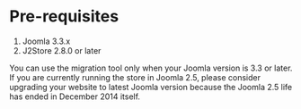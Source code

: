 # Pre-requisites

1. Joomla 3.3.x 
2. J2Store 2.8.0 or later

You can use the migration tool only when your Joomla version is 3.3 or later.
If you are currently running the store in Joomla 2.5, please consider upgrading your website to latest Joomla version because the Joomla 2.5 life has ended in December 2014 itself.
